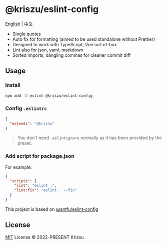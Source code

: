 # @kriszu/eslint-config

[English](README.md) | [中文](README_ZH.md)

- Single quotes
- Auto fix for formatting (aimed to be used standalone without Prettier)
- Designed to work with TypeScript, Vue out-of-box
- Lint also for json, yaml, markdown
- Sorted imports, dangling commas for cleaner commit diff

## Usage

### Install

```bash
npm add -D eslint @kriszu/eslint-config
```

### Config `.eslintrc`

```json
{
  "extends": "@kriszu"
}
```

> You don't need `.eslintignore` normally as it has been provided by the preset.

### Add script for package.json

For example:

```json
{
  "scripts": {
    "lint": "eslint .",
    "lint:fix": "eslint . --fix"
  }
}
```

This project is based on [@antfu/eslint-config](https://github.com/antfu/eslint-config)

## License

[MIT](LICENSE) License © 2022-PRESENT Krizsu
